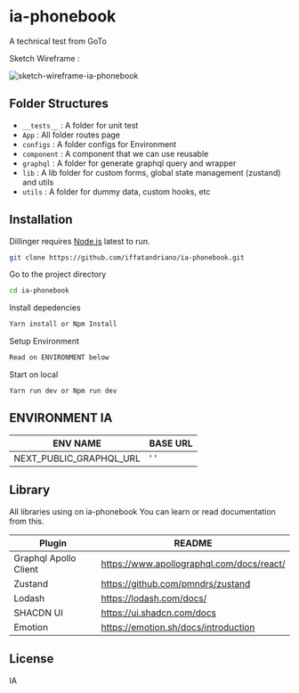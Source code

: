 # ia-phonebook

A technical test from GoTo

Sketch Wireframe :

![sketch-wireframe-ia-phonebook](https://i.postimg.cc/vTJT6GHL/Screenshot-2023-08-22-at-22-27-06.png)

## Folder Structures

- `__tests__` : A folder for unit test
- `App` : All folder routes page
- `configs` : A folder configs for Environment
- `component` : A component that we can use reusable
- `graphql` : A folder for generate graphql query and wrapper
- `lib` : A lib folder for custom forms, global state management (zustand) and utils
- `utils` : A folder for dummy data, custom hooks, etc

## Installation

Dillinger requires [Node.js](https://nodejs.org/) latest to run.

```sh
git clone https://github.com/iffatandriano/ia-phonebook.git
```

Go to the project directory

```sh
cd ia-phonebook
```

Install depedencies

```sh
Yarn install or Npm Install
```

Setup Environment

```sh
Read on ENVIRONMENT below
```

Start on local

```
Yarn run dev or Npm run dev
```

## ENVIRONMENT IA

| ENV NAME                | BASE URL |
| ----------------------- | -------- |
| NEXT_PUBLIC_GRAPHQL_URL | ' '      |

## Library

All libraries using on ia-phonebook
You can learn or read documentation from this.

| Plugin                | README                                    |
| --------------------- | ----------------------------------------- |
| Graphql Apollo Client | https://www.apollographql.com/docs/react/ |
| Zustand               | https://github.com/pmndrs/zustand         |
| Lodash                | https://lodash.com/docs/                  |
| SHACDN UI             | https://ui.shadcn.com/docs                |
| Emotion               | https://emotion.sh/docs/introduction      |

## License

IA
